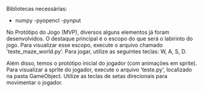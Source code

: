 <!-- Nesse diretório, o grupo irá trabalhar em cima do primeiro protótipo do jogo.

A ideia do protótipo não é que ele seja uma versão demo do jogo completo, mas sim que o principal mecanismo do jogo esteja implementado com certo grau de sucesso. Exemplo: em um jogo do tipo plataforma 2D, basta mostrar um retângulo colidindo com objetos e saltando/destruindo com alguma comando do usuário. A interface gráfica (com sprites) é opcional nessa etapa. -->

Bibliotecas necessárias:
- numpy
-pyopencl
-pynput


No Protótipo do Jogo (MVP), diversos alguns elementos já foram desenvolvidos. O destaque principal é o escopo do que será o labirinto do jogo. Para visualizar esse escopo, execute o arquivo chamado 'teste_maze_world.py'. Para jogar, utilize as seguintes teclas: W, A, S, D.

Além disso, temos o protótipo inicial do jogador (com animações em sprite). Para visualizar a sprite do jogador, execute o arquivo 'teste.py', localizado na pasta GameObject. Utilize as teclas de setas direcionais para movimentar o jogador.